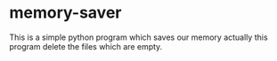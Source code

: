 # memory-saver
This is a simple python program which saves our memory actually this program delete the files which are empty.
